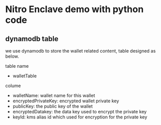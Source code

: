 # Nitro Enclave demo with python code

## dynamodb table 
we use dynamodb to store the wallet related content, table designed as below.

table name
- walletTable

colume
- walletName: wallet name for this wallet
- encryptedPrivateKey: encrypted wallet private key
- publicKey: the public key of the wallet
- encryptedDatakey: the data key used to encrypt the private key
- keyId: kms alias id which used for encryption for the private key

## 